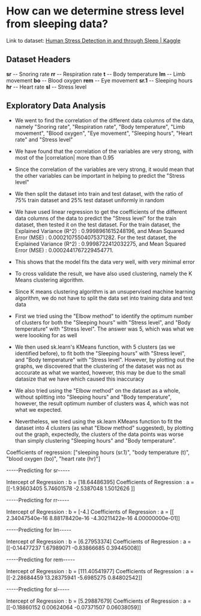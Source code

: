 # How can we determine stress level from sleeping data?

Link to dataset: [Human Stress Detection in and through Sleep | Kaggle](https://www.kaggle.com/laavanya/human-stress-detection-in-and-through-sleep?select=SaYoPillow.csv)



## Dataset Headers

**sr** -- Snoring rate
**rr** -- Respiration rate
**t** -- Body temperature
**lm** -- Limb movement
**bo** -- Blood oxygen
**rem** -- Eye movement
**sr.1** -- Sleeping hours
**hr** -- Heart rate
**sl** -- Stress level



## Exploratory Data Analysis

- We went to find the correlation of the different data columns of the data, namely "Snoring rate", "Respiration rate", "Body temperature", "Limb movement", "Blood oxygen", "Eye movement", "Sleeping hours", "Heart rate" and "Stress level"

- We have found that the correlation of the variables are very strong, with most of the |correlation| more than 0.95

- Since the correlation of the variables are very strong, it would mean that the other variables can be important in helping to predict the "Stress level"

- We then split the dataset into train and test dataset, with the ratio of 75% train dataset and 25% test dataset uniformly in random

- We have used linear regression to get the coefficients of the different data columns of the data to predict the "Stress level" for the train dataset, then tested it on the test dataset. For the train dataset, the Explained Variance (R^2) 	: 0.9998961615248196, and Mean Squared Error (MSE) 	: 0.00021075504075371282. For the test dataset, the Explained Variance (R^2) 	: 0.9998722412032275, and Mean Squared Error (MSE) 	: 0.0002441767229454771.

- This shows that the model fits the data very well, with very minimal error

- To cross validate the result, we have also used clustering, namely the K Means clustering algorithm.

- Since K means clustering algorithm is an unsupervised machine learning algorithm, we do not have to split the data set into training data and test data

- First we tried using the "Elbow method" to identify the optimum number of clusters for both the "Sleeping hours" with "Stress level", and "Body temperature" with "Stress level". The answer was 5, which was what we were loooking for as well

- We then used sk.learn's KMeans function, with 5 clusters (as we identified before), to fit both the "Sleeping hours" with "Stress level", and "Body temperature" with "Stress level". However, by plotting out the graphs, we discovered that the clustering of the dataset was not as acccurate as what we wanted, however, this may be due to the small datasize that we have which caused this inaccuracy

- We also tried using the "Elbow method" on the dataset as a whole, without splitting into "Sleeping hours" and "Body temperature", however, the result optimum number of clusters was 4, which was not what we expected.

- Nevertheless, we tried using the sk.learn KMeans function to fit the dataset into 4 clusters (as what "Elbow method" suggested), by plotting out the graph, expectedly, the clusters of the data points was worse than simply clustering "Sleeping hours" and "Body temperature".

Coefficients of regression: ["sleeping hours (sr.1)", "body temperature (t)", "blood oxygen (bo)", "heart rate (hr)"]

-----Predicting for sr-----

Intercept of Regression 	: b =  [18.64486395]
Coefficients of Regression 	: a =  [[-1.93603405  5.74601578 -2.5387048   1.5012626 ]]

-----Predicting for rr-----

Intercept of Regression 	: b =  [-4.]
Coefficients of Regression 	: a =  [[ 2.34047540e-16  8.88178420e-16 -4.30211422e-16  4.00000000e-01]]

-----Predicting for lm-----

Intercept of Regression 	: b =  [6.27953374]
Coefficients of Regression 	: a =  [[-0.14477237  1.67989071 -0.83866685  0.39445008]]

-----Predicting for rem-----

Intercept of Regression 	: b =  [111.40541977]
Coefficients of Regression 	: a =  [[-2.28684459 13.28375941 -5.6985275   0.84802542]]

-----Predicting for sl-----

Intercept of Regression 	: b =  [5.29887679]
Coefficients of Regression 	: a =  [[-0.18860152  0.00624064 -0.07371507  0.06038059]]